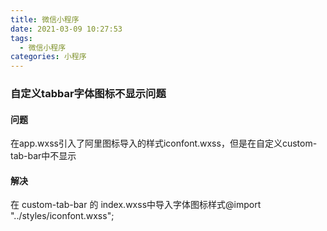 ```yaml
---
title: 微信小程序
date: 2021-03-09 10:27:53
tags:
  - 微信小程序
categories: 小程序
---
```








### 自定义tabbar字体图标不显示问题

#### 问题

在app.wxss引入了阿里图标导入的样式iconfont.wxss，但是在自定义custom-tab-bar中不显示

#### 解决

在 custom-tab-bar 的 index.wxss中导入字体图标样式@import "../styles/iconfont.wxss";



